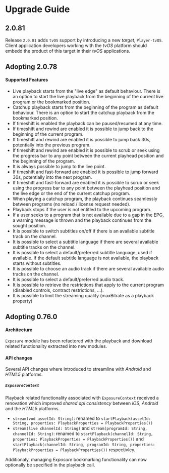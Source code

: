 # Upgrade Guide

## 2.0.81

Release `2.0.81` adds `tvOS` support by introducing a new *target*, `Player-tvOS`. Client application developers working with the *tvOS* platform should embedd the product of this target in their *tvOS* applications.

## Adopting 2.0.78

#### Supported Features

* Live playback starts from the "live edge" as default behaviour. There is an option to start the live playback from the beginning of the current live program or the bookmarked position.
* Catchup playback starts from the beginning of the program as default behaviour. There is an option to start the catchup playback from the bookmarked position.
* If timeshift is enabled the playback can be paused/resumed at any time.
* If timeshift and rewind are enabled it is possible to jump back to the beginning of the current program.
* If timeshift and rewind are enabled it is possible to jump back 30s, potentially into the previous program.
* If timeshift and rewind are enabled it is possible to scrub or seek using the progress bar to any point between the current playhead position and the beginning of the program.
* It is always possible to jump to the live point.
* If timeshift and fast-forward are enabled it is possible to jump forward 30s, potentially into the next program.
* If timeshift and fast-forward are enabled it is possible to scrub or seek using the progress bar to any point between the playhead position and the live edge or the end of the current catchup program.
* When playing a catchup program, the playback continues seamlessly between programs (no reload / license request needed).
* Playback stops if the user is not entitled to the upcoming program.
* If a user seeks to a program that is not available due to a gap in the EPG, a warning message is thrown and the playback continues from the sought position.
* It is possible to switch subtitles on/off if there is an available subtitle track on the channel.
* It is possible to select a subtitle language if there are several available subtitle tracks on the channel.
* It is possible to select a default/preferred subtitle language, used if available. If the default subtitle language is not available, the playback starts without subtitles.
* It is possible to choose an audio track if there are several available audio tracks on the channel.
* It is possible to select a default/preferred audio track.
* It is possible to retrieve the restrictions that apply to the current program (disabled controls, contract restrictions, ...).
* It is possible to limit the streaming quality (maxBitrate as a playback property)

## Adopting 0.76.0

#### Architecture
`Exposure` module has been refactored with the playback and download related functionality extracted into new modules. 

#### API changes
Several API changes where introduced to streamline with *Android* and *HTML5* platforms.

##### `ExposureContext`
Playback related functionality associated with `ExposureContext` received a renovation which improved *shared api consistency* between *iOS*, *Android* and the *HTML5* platforms.

* `stream(vod assetId: String)`: renamed to `startPlayback(assetId: String, properties: PlaybackProperties = PlaybackProperties())`
* `stream(live channelId: String)` and `stream(programId: String, channelId: String)`: renamed to `startPlayback(channelId: String, properties: PlaybackProperties = PlaybackProperties())` and `startPlayback(channelId: String, programId: String, properties: PlaybackProperties = PlaybackProperties())` respectivley.

Additionaly, managing *Exposure* bookmarking functionality can now optionally be specified in the playback call.

